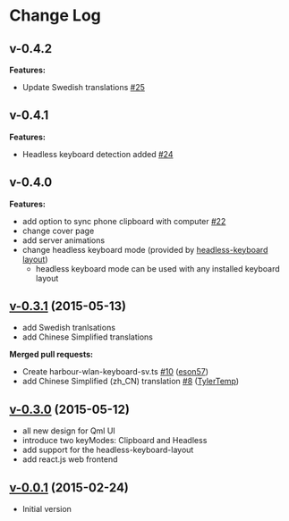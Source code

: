 # Change Log


## v-0.4.2

**Features:**  


- Update Swedish translations [#25](https://github.com/abertschi/sailfish-wlan-keyboard/pull/25)


## v-0.4.1

**Features:**  

- Headless keyboard detection added [#24](https://github.com/abertschi/sailfish-wlan-keyboard/pull/24)

## v-0.4.0

**Features:**

- add option to sync phone clipboard with computer [#22](https://github.com/abertschi/sailfish-wlan-keyboard/pull/22)
- change cover page
- add server animations
- change headless keyboard mode (provided by [headless-keyboard layout](https://github.com/abertschi/sailfish-headless-keyboard-dbus))
	- headless keyboard mode can be used with any installed keyboard layout
	
 
## [v-0.3.1](https://github.com/abertschi/sailfish-wlan-keyboard/tree/v-0-3-1) (2015-05-13)

- add Swedish tranlsations
- add Chinese Simplified translations

**Merged pull requests:**

- Create harbour-wlan-keyboard-sv.ts [\#10](https://github.com/abertschi/sailfish-wlan-keyboard/pull/10) ([eson57](https://github.com/eson57))
- add Chinese Simplified \(zh\_CN\) translation [\#8](https://github.com/abertschi/sailfish-wlan-keyboard/pull/8) ([TylerTemp](https://github.com/TylerTemp))

## [v-0.3.0](https://github.com/abertschi/sailfish-wlan-keyboard/tree/v-0.3.0) (2015-05-12)

- all new design for Qml UI
- introduce two keyModes: Clipboard and Headless
- add support for the headless-keyboard-layout
- add react.js web frontend

## [v-0.0.1](https://github.com/abertschi/sailfish-wlan-keyboard/tree/v-0.0.1) (2015-02-24)

- Initial version
